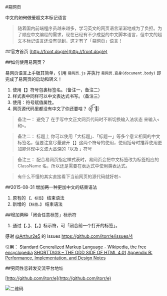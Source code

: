 #易网页

中文的<del>如何做爱</del>超文本标记语言


>随着国内前端程序员越来越多，学习英文的网页语言渐渐地成为了负担。为了顺应中文编程的需求，现在已经有不少成型的中文脚本语言，但中文的超文本标记语言还没有见到，这才有了「易网页」语言！

##官方首页
[http://front.dog/e](http://front.dog/e)

##如何使用易网页？

易网页语言上手极其简单，引用 `易网页.js` 并执行 `易网页.变身(document.body)` 即完成了易网页的启动和转义！

1. 使用【】符号包裹标签名。（备注一，备注二）
2. 样式表中同样可以中文表达式书写。（备注三）
3. 使用：符号赋值属性。
4. 网页源代码里都没有中文了你还要啥？ (ᴑ̨̨̍̆͞͡ ͦ̆ ॑ᵓ̩̗̍

<blockquote id="备注一" class="引用 类一">备注一：	避免了 在手写中文正文网页代码时不断切换输入法状态 来输入<code class="代码">&lt;</code>和<code class="代码">&gt;</code>。
</blockquote>

 <blockquote id="备注二" class="引用">备注二：	标题上 你可以使用「大标题」、「标题一」等多个意义相同的中文标签名，但要注意尽量避开【】这两个符号的使用，使用括号时推荐使用更加能体现中文波大茎深的<code class="代码">「</code>以及 <code class="代码">」</code>符号
</blockquote>

<blockquote id="备注三" class="引用">备注三：	配合易网页指定样式表时，易网页会把中文标签改为标签相应的 ClassName 名，所以还是需要在表达式中使用类表达式。
</blockquote>

<blockquote id="备注四" class="引用">
	有什么不懂的其实直接看下当前网页的源代码就好啦~
</blockquote>

##2015-08-31 增加<del>两</del>一种更加中文的结束语法

1. 原有的 `【、标签】` 结束语法
2. 新增的 `【标签。】` 结束语法


##增加两种「闭合任意标签」标示符

1. 通过【、】、【。】标示符，可「闭合前一个打开的标签」。

感谢 [@Arthur2e5](https://github.com/Arthur2e5) 的 Issues https://github.com/itorr/e/issues/4


引用：
[Standard Generalized Markup Language - Wikipedia, the free encyclopedia](https://en.wikipedia.org/wiki/Standard_Generalized_Markup_Language#SHORTTAG)
[SHORTTAGS – THE ODD SIDE OF HTML 4.01](https://www.w3.org/blog/2007/10/shorttags/)
[Appendix B: Performance, Implementation, and Design Notes](https://www.w3.org/TR/html401/appendix/notes.html#h-B.3.7)


##男同性恋转发交流平台地址

[http://github.com/itorr/e](http://github.com/itorr/e)


![二维码](http://ww4.sinaimg.cn/large/a15b4afegw1evl6fnyss1j205k05kdg3)